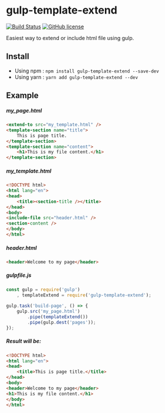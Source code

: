 # gulp-template-extend
[![Build Status](https://travis-ci.org/yusrilhs/gulp-template-extend.svg?branch=master)](https://travis-ci.org/yusrilhs/gulp-template-extend)
[![GitHub license](https://img.shields.io/github/license/yusrilhs/gulp-template-extend.svg)](https://github.com/yusrilhs/gulp-template-extend/blob/master/LICENSE)

Easiest way to extend or include html file using gulp.

## Install 
* Using npm : `npm install gulp-template-extend --save-dev`
* Using yarn : `yarn add gulp-template-extend --dev`

## Example
##### my_page.html
```html
<extend-to src="my_template.html" />
<template-section name="title">
    This is page title.
</template-section>
<template-section name="content">
    <h1>This is my file content.</h1>
</template-section>
```
##### my_template.html
```html
<!DOCTYPE html>
<html lang="en">
<head>
    <title><section-title /></title>
</head>
<body>
<include-file src="header.html" />
<section-content />
</body>
</html>
```

##### header.html
```html
<header>Welcome to my page</header>
```

##### gulpfile.js
```js
const gulp = require('gulp')
    , templateExtend = require('gulp-template-extend');
    
gulp.task('build-page', () => {
    gulp.src('my_page.html')
        .pipe(templateExtend())
        .pipe(gulp.dest('pages'));
});
```

##### Result will be:
```html
<!DOCTYPE html>
<html lang="en">
<head>
    <title>This is page title.</title>
</head>
<body>
<header>Welcome to my page</header>
<h1>This is my file content.</h1>
</body>
</html>
```
